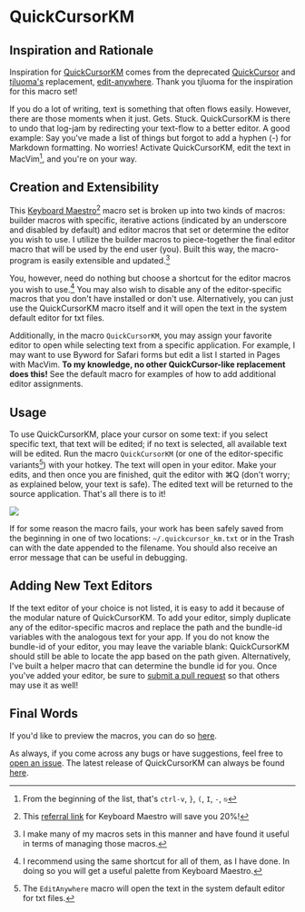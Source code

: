 # QuickCursorKM

## Inspiration and Rationale

Inspiration for [QuickCursorKM][1] comes from the deprecated [QuickCursor][2] and [tjluoma's][3] replacement, [edit-anywhere][4]. Thank you tjluoma for the inspiration for this macro set!

If you do a lot of writing, text is something that often flows easily. However, there are those moments when it just. Gets. Stuck. QuickCursorKM is there to undo that log-jam by redirecting your text-flow to a better editor. A good example: Say you've made a list of things but forgot to add a hyphen (-) for Markdown formatting. No worries! Activate QuickCursorKM, edit the text in MacVim[^vim-list-edit], and you're on your way.

<!--more-->

## Creation and Extensibility
This [Keyboard Maestro][5][^keyboard maestro] macro set is broken up into two kinds of macros: builder macros with specific, iterative actions (indicated by an underscore and disabled by default) and editor macros that set or determine the editor you wish to use. I utilize the builder macros to piece-together the final editor macro that will be used by the end user (you). Built this way, the macro-program is easily extensible and updated.[^macro-sets]

You, however, need do nothing but choose a shortcut for the editor macros you wish to use.[^recommendation] You may also wish to disable any of the editor-specific macros that you don't have installed or don't use. Alternatively, you can just use the QuickCursorKM macro itself and it will open the text in the system default editor for txt files.

Additionally, in the macro `QuickCursorKM`, you may assign your favorite editor to open while selecting text from a specific application. For example, I may want to use Byword for Safari forms but edit a list I started in Pages with MacVim. **To my knowledge, no other QuickCursor-like replacement does this!** See the default macro for examples of how to add additional editor assignments.

## Usage

To use QuickCursorKM, place your cursor on some text: if you select specific text, that text will be edited; if no text is selected, all available text will be edited. Run the macro `QuickCursorKM` (or one of the editor-specific variants[^default-editor]) with your hotkey. The text will open in your editor. Make your edits, and then once you are finished, quit the editor with ⌘Q (don't worry; as explained below, your text is safe). The edited text will be returned to the source application. That's all there is to it!

![][6]

If for some reason the macro fails, your work has been safely saved from the beginning in one of two locations: `~/.quickcursor_km.txt` or in the Trash can with the date appended to the filename. You should also receive an error message that can be useful in debugging.

## Adding New Text Editors

If the text editor of your choice is not listed, it is easy to add it because of the modular nature of QuickCursorKM. To add your editor, simply duplicate any of the editor-specific macros and replace the path and the bundle-id variables with the analogous text for your app. If you do not know the bundle-id of your editor, you may leave the variable blank: QuickCursorKM should still be able to locate the app based on the path given. Alternatively, I've built a helper macro that can determine the bundle id for you. Once you've added your editor, be sure to [submit a pull request][7] so that others may use it as well!

## Final Words

If you'd like to preview the macros, you can do so [here][8].

As always, if you come across any bugs or have suggestions, feel free to [open an issue][9]. The latest release of QuickCursorKM can always be found [here][10].

[^macro-sets]: I make many of my macros sets in this manner and have found it useful in terms of managing those macros.
[^recommendation]: I recommend using the same shortcut for all of them, as I have done. In doing so you will get a useful palette from Keyboard Maestro.
[^default-editor]: The `EditAnywhere` macro will open the text in the system default editor for txt files.
[^keyboard maestro]:  This [referral link][11] for Keyboard Maestro will save you 20%!
[^vim-list-edit]: From the beginning of the list, that's `ctrl-v`, `}`, `(`, `I`, ` - `, `⎋`


[1]: https://github.com/chauncey-garrett/keyboard-maestro-quickcursorkm
[2]: https://www.youtube.com/watch?v=-bHwcyHrRGs
[3]: https://github.com/tjluoma
[4]: https://github.com/tjluoma/edit-anywhere
[5]: http://http://www.keyboardmaestro.com
[6]: /img/quickcursor-km-palette.png
[7]: https://github.com/chauncey-garrett/km-quickcursorkm/pulls
[8]: macros/macros.md
[9]: https://github.com/chauncey-garrett/km-quickcursorkm/issues
[10]: https://github.com/chauncey-garrett/km-quickcursorkm/releases
[11]: http://www.stairways.com/action/kmdiscount?REF4PDX

